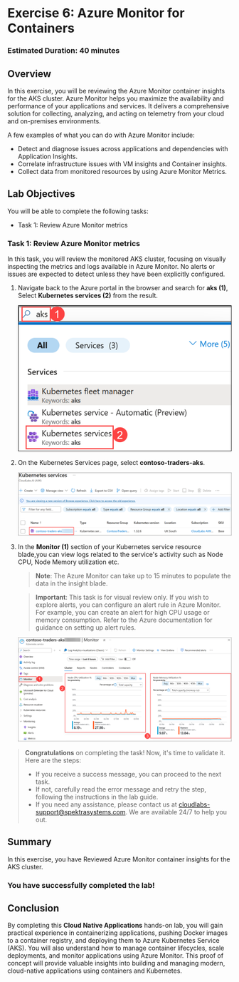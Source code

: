 # Exercise 6: Azure Monitor for Containers
   
### Estimated Duration: 40 minutes

## Overview

In this exercise, you will be reviewing the Azure Monitor container insights for the AKS cluster. Azure Monitor helps you maximize the availability and performance of your applications and services. It delivers a comprehensive solution for collecting, analyzing, and acting on telemetry from your cloud and on-premises environments.

A few examples of what you can do with Azure Monitor include:

- Detect and diagnose issues across applications and dependencies with Application Insights.
- Correlate infrastructure issues with VM insights and Container insights.
- Collect data from monitored resources by using Azure Monitor Metrics.

## Lab Objectives

You will be able to complete the following tasks:

- Task 1: Review Azure Monitor metrics

### Task 1: Review Azure Monitor metrics

In this task, you will review the monitored AKS cluster, focusing on visually inspecting the metrics and logs available in Azure Monitor. No alerts or issues are expected to detect unless they have been explicitly configured.

1. Navigate back to the Azure portal in the browser and search for **aks (1)**, Select **Kubernetes services (2)** from the result.

   ![This is a screenshot of the Azure Portal for AKS showing adding a Namespace.](media/E6T1S1.png "Add a Namespace")
     
1. On the Kubernetes Services page, select **contoso-traders-aks<inject key="DeploymentID" enableCopy="false"/>**.

   ![](media/E6T1S2.png "select aks")
   
1. In the **Monitor (1)** section of your Kubernetes service resource blade,you can view logs related to the service's activity such as Node CPU, Node Memory utilization etc.

   > **Note**: The Azure Monitor can take up to 15 minutes to populate the data in the insight blade.

   > **Important**: This task is for visual review only. If you wish to explore alerts, you can configure an alert rule in Azure Monitor. For example, you can create an alert for high CPU usage or memory consumption. Refer to the Azure documentation for guidance on setting up alert rules.
    
    ![This is a screenshot of the Azure Portal for AKS showing adding a Namespace.](media/E6T1S3.png "Add a Namespace")


> **Congratulations** on completing the task! Now, it's time to validate it. Here are the steps:
> - If you receive a success message, you can proceed to the next task.
> - If not, carefully read the error message and retry the step, following the instructions in the lab guide. 
> - If you need any assistance, please contact us at cloudlabs-support@spektrasystems.com. We are available 24/7 to help you out.

<validation step="1f2ef3e0-8908-4650-b10e-2c40270bf655" />

## Summary

In this exercise, you have Reviewed Azure Monitor container insights for the AKS cluster.

### You have successfully completed the lab!

## Conclusion

By completing this **Cloud Native Applications** hands-on lab, you will gain practical experience in containerizing applications, pushing Docker images to a container registry, and deploying them to Azure Kubernetes Service (AKS). You will also understand how to manage container lifecycles, scale deployments, and monitor applications using Azure Monitor. This proof of concept will provide valuable insights into building and managing modern, cloud-native applications using containers and Kubernetes.
